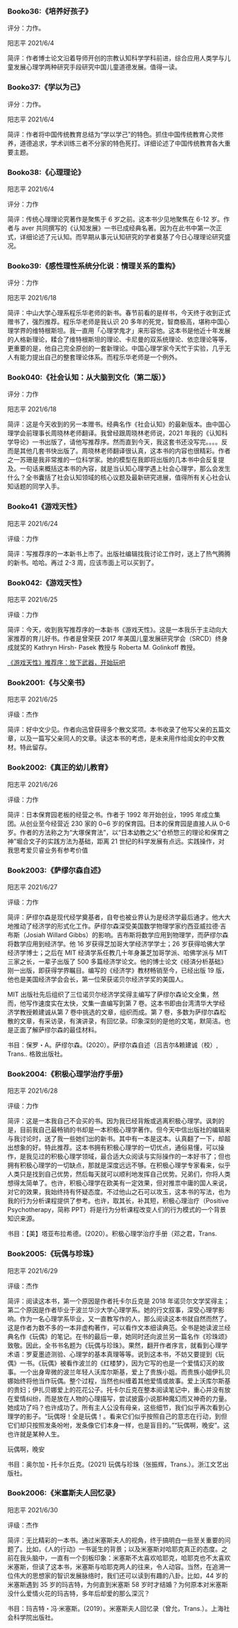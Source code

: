 ### Booko36:《培养好孩子》

评分：力作。

阳志平 2021/6/4

简评：作者博士论文沿着导师开创的宗教认知科学学科前进，综合应用人类学与儿童发展心理学两种研究手段研究中国儿童道德发展。值得一读。

### Booko37:《学以为己》

评分：力作。

阳志平 2021/6/4

简评：作者将中国传统教育总结为“学以学己”的特色。抓住中国传统教育心灵修养，道德追求，学术训练三者不分家的特色死打。详细论述了中国传统教育各大重要主题。

### Booko38:《心理理论》

阳志平 2021/6/4

评分：力作

简评：传统心理理论究著作是聚焦于 6 岁之前。这本书少见地聚焦在 6-12 岁。作者与 aver 共同撰写的《认知发展》一书已成经典名著。因为在此书中第一次正式，详细论述了元认知。而早期从事元认知研究的学者奠基了今日心理理论研究盛况。

### Booko39:《感性理性系统分化说：情理关系的重构》

评分：力作

阳志平 2021/6/18

简评：中山大学心理系程乐华老师的新书。春节前看的是样书，今天终于收到正式赠书了，强烈推荐。程乐华老师是我认识 20 多年的死党，智商极高，堪称中国心理学界的维特根斯坦。我一直用「心理学鬼才」来形容他。这本书是他近十年发展的人格新理论，糅合了维特根斯坦的理论、卡尼曼的双系统理论、依恋理论等等，更重要的是，他自己完全原创的一套新理论。中国心理学家今天忙于实验，几乎无人有能力提出自己的整套理论体系。而程乐华老师是一个例外。

### Book040:《社会认知：从大脑到文化（第二版）》

评分：力作

阳志平 2021/6/18

简评：这是今天收到的另一本赠书。经典名作《社会认知》的最新版本。由中国心理学会前理事长周晓林老师翻译。我曾经跟周晓林老师说，2021 年我的《认知科学导论》一书出版了，请他写推荐序。然而直到今天，我这套书还没写完。。。。反而是其他几套书快出版了。周晓林老师翻译很认真，这本书的内容也很精彩。作者之一苏珊是我非常推的一位科学家。她的模型在我即将出版的几本书中会反复提及。一句话来概括这本书的內容，就是当认知心理学遇上社会心理学，那么会发生什么？全书囊括了社会认知领域的核心议题及最新研究进展，值得所有关心社会认知话题的同学入手。

### Booko41《游戏天性》

阳志平 2021/6/24

评级：力作

简评：写推荐序的一本新书上市了。出版社编辑找我讨论工作时，送上了热气腾腾的新书。哈哈。再过 2-3 周，应该市面上可以买到了。

### Book042:《游戏天性》

阳志平 2021/6/25

评级：力作

简评：今天，收到我写推荐序的一本新书《游戏天性》。这是一本我乐于主动向大家推荐的育儿好书。作者是曾荣获 2017 年美国儿童发展研究学会（SRCD）终身成就奖的 Kathryn Hirsh- Pasek 教授与 Roberta M.  Golinkoff 教授。

[《游戏天性》推荐序：放下武器，开始玩吧](https://mp.weixin.qq.com/s/Rs58goLrr7RTLToGDp2Chg)

### Book2001:《与父亲书》

阳志平 2021/6/25

评级：杰作

简评：好中文少见。作者向迅曾获得多个散文奖项。本书收录了他写父亲的五篇文章，以及一篇写父亲同人的文章。读这本书的考虑，是未来用作给闺女的中文教材。特此留存。

### Book2002:《真正的幼儿教育》

阳志平 2021/6/26

评级：力作

简评：日本保育园老板的经营之书。作者于 1992 年开始创业，1995 年成立集团。从创业至今经营近 230 家的 0~6 岁的保育园。日本的保育园是直接人从 0-6 岁。作者的方法称之为“大塚保育法”，以“日本幼教之父”仓桥惣三的理论和保育之神”堀合文子的实践方法为基础，距离 21 世纪的科学发展有点远。实践操作，对我思考爱贝睿业务有参考价值

### Book2003:《萨缪尔森自述》

阳志平 2021/6/27

评级：力作

简评：萨缪尔森是现代经学奠基者，自夸也被业界认为是经济学最后通才。他大大地推动了经济学的形式化工作。萨缪尔森深受美国数学物理学家约西亚威拉德·吉布斯（Josiah Willard Gibbs）的影响。吉布斯将数学应用到物理学，而萨缪尔森将数学应用到经济学。他 16 岁获得芝加哥大学经济学学士；26 岁获得哈佛大学经济学博士；之后在 MIT 经済学系任教几十年身兼芝加哥学派、哈佛学派与 MIT 三家之长，一辈子出版了 500 多篇经济学论文。他的博士论文《经済分析基础》刚一出版，即获得学界瞩目。编写的《经济学》教材畅销至今，已经出版 19 版，他也是美国经济学会会长，第一位荣获诺贝尔经济学奖的美国人。

MIT 出版社先后组织了三位诺贝尔经济学奖得主编写了萨缪尔森论文全集，然而，他写作速度实在太快，文集一直编写到第 7 卷。这本书即由台湾清华大学经济学教授赖建诚从第 7 卷中挑选的文章，组织而成。第 7 卷，多数为萨缪尔森松散的文章，有采访录，有演讲录，有回忆录。印象深刻的是他的文笔，默简洁。也是正面了解萨缪尔森的最佳材料。

书目：保罗・A。萨缪尔森。(2020）。萨缪尔森自述（吕吉尔&赖建诚（校）,  Trans.. 格致出版社。

### Book2004:《积极心理学治疗手册》

阳志平 2021/6/28

评级：力作

简评：这是一本我自己不会买的书。因为我已经背叛或逃离积极心理学。讽刺的是，目前我自己最畅销的书却是一本积极心理学著作。但今天中信出版社的编辑来与我讨论时，送了我一些她们出的新书。其中有一本是这本。认真翻了一下，却超出想象的好。特此推荐。这本书拥有积极心理学的一切优点，通俗易懂，可以操作，是我见过的积极心理学领域，最合适大众阅读与实际操作的一本好书了；但也拥有积极心理学的一切缺点，那就是深度远远不够。在积极心理学专家看来，似乎人类只是找到自己优势，然后每天就可以顺利地发挥自己优势。兄弟们，你将人类想得太简单了。也许，积极心理学在欧美有一定效果，但对推祟中庸的国人来说，对它的效果，我始终持有怀疑态度。不过他山之石可以攻玉，这本书的写法，也为我的行为分析课程提供了参考。也许，取其长，补其短，积极心理治疗（Positive Psychotherapy，简称 PPT）将是行为分析课程改变人们的行为模式的一个背景知识来源。

书目：【美】塔亚布拉希德。(2020）。积极心理学治疗手册（邓之君，Trans.

### Book2005:《玩偶与珍珠》

阳志平 2021/6/29

评级：杰作

简评：阅读这本书，第一个原因是作者托卡尔丘克是 2018 年诺贝尔文学奖得主；第二个原因是作者毕业于波兰华沙大学心理学系。她的行文叙事，深受心理学影响。作为一名心理学系毕业，又一直教写作的人，那么阅读这本书就自然而然了。这是作者为数不多的一本非虚构著作，可以看作文本细读典范。全书是她读波兰经典名作《玩偶》的笔记。在书的最后一章，她同时还向波兰另一篇名作《珍珠颂》致敬。因此，全书书名题为《玩偶与珍珠》。果然，翻开作者序言，就看到心理学术语：罗夏墨迹测验、心理学的基本真理等等。说到这本书，不妨又要提到《玩偶》一书。《玩偶》被看作波兰的《红楼梦》，因为它写的也是一个爱情幻灭的故事。一个出身卑微的波兰年轻人沃库尔斯基，爱上了贵族小姐。而贵族小姐伊扎贝娜始终将他当作玩偶。整个过程，当然也纠缠着其他爱情或故事。爱上沃库尔斯基的贵妇；伊扎贝娜爱上的花花公子。托卡尔丘克在整本阅读笔记中，重心并没有放在爱情纠纷，而是放在人物的心理描写，尝试披露小说那种魔幻而又神奇的力量。她成功了吗？也许成功了。所有主人公没有母亲，这些细节，我们似乎再次看到心理学的影子。“玩偶呀！全是玩偶！。看来它们似乎按照自己的意志在行动，到但它们却只按照发条吩咐，发条像它们本身一样，也是盲目的。”“玩偶啊，晚安”。这也许就是某种人生。

玩偶啊，晚安

书目：奥尔加・托卡尔丘克。(2021) 玩偶与珍珠（张振辉，Trans.）。浙江文艺出版社。

### Book2006:《米塞斯夫人回忆录》

阳志平 2021/6/30

评级：杰作

简评：无比精彩的一本书。通过米塞斯夫人的视角，终于搞明白一些至关重要的问题了。比如，《人的行动》一书诞生的背景；以及米塞斯对哈耶克真正的态度。之前在我头脑中，一直有一个刻板印象：米塞斯不太喜欢哈耶克，哈耶克也不太喜欢米塞斯，但读了这本书，米塞斯与哈耶克两人的往来，令人动容。当然，在追溯一位伟大的思想家的智识发展脉络时，我们还可以读到有趣的八卦。比如，44 岁的米塞斯遇到 35 岁的玛吉特，为何直到米塞斯 58 岁时才结婚？为何原本对米塞斯没什么爱情火花的玛吉特，多年后却爱的那么深沉？

书目：玛吉特・冯·米塞斯。(2019）。米塞斯夫人回忆录（曾允，Trans.）。上海社会科学院出版社。